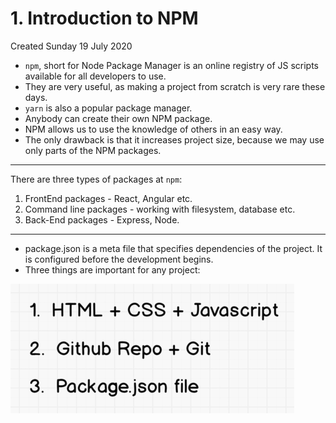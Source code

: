 # 1. Introduction to NPM
Created Sunday 19 July 2020


* ``npm``, short for Node Package Manager is an online registry of JS scripts available for all developers to use.
* They are very useful, as making a project from scratch is very rare these days.
* ``yarn`` is also a popular package manager.
* Anybody can create their own NPM package.
* NPM allows us to use the knowledge of others in an easy way.
* The only drawback is that it increases project size, because we may use only parts of the NPM packages.



*****

There are three types of packages at ``npm``:

1. FrontEnd packages - React, Angular etc.
2. Command line packages - working with filesystem, database etc.
3. Back-End packages - Express, Node.



*****


* package.json is a meta file that specifies dependencies of the project. It is configured before the development begins.
* Three things are important for any project:

![](/assets/1_Introduction_to_NPM-image-1.png)

